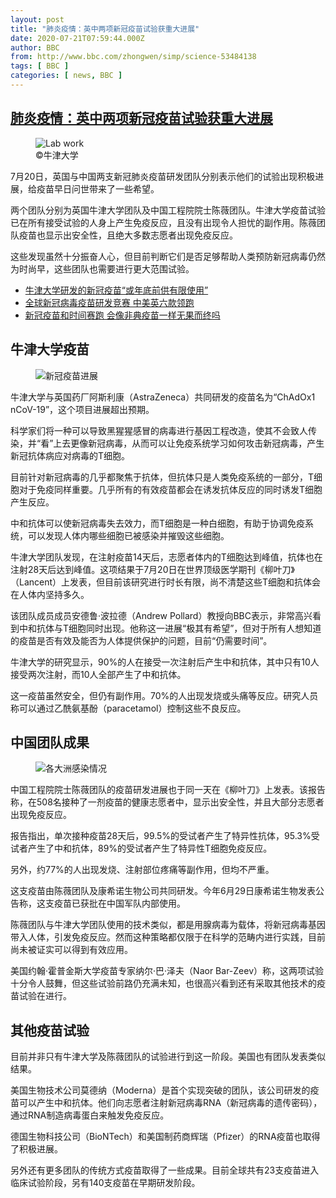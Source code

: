 ```yaml
---
layout: post
title: "肺炎疫情：英中两项新冠疫苗试验获重大进展"
date: 2020-07-21T07:59:44.000Z
author: BBC
from: http://www.bbc.com/zhongwen/simp/science-53484138
tags: [ BBC ]
categories: [ news, BBC ]
---
```

<!--1595318384000-->
[肺炎疫情：英中两项新冠疫苗试验获重大进展](http://www.bbc.com/zhongwen/simp/science-53484138)
------

<div>
<figure><img alt="Lab work" src="https://ichef.bbci.co.uk/news/600/cpsprodpb/B725/production/_113558864_fe85f464-e4d4-4b27-b5e7-6dc0cfa2abc2.jpg" referrerpolicy="no-referrer"><br><figcaption> ©牛津大学</figcaption></figure><p class="story-body__introduction">7月20日，英国与中国两支新冠肺炎疫苗研发团队分别表示他们的试验出现积极进展，给疫苗早日问世带来了一些希望。</p><p>两个团队分别为英国牛津大学团队及中国工程院院士陈薇团队。牛津大学疫苗试验已在所有接受试验的人身上产生免疫反应，且没有出现令人担忧的副作用。陈薇团队疫苗也显示出安全性，且绝大多数志愿者出现免疫反应。</p><p>这些发现虽然十分振奋人心，但目前判断它们是否足够帮助人类预防新冠病毒仍然为时尚早，这些团队也需要进行更大范围试验。</p><ul class="story-body__unordered-list"><li class="story-body__list-item"><a href="http://www.bbc.com/zhongwen/simp/science-52497789" class="story-body__link">牛津大学研发的新冠疫苗“或年底前供有限使用”</a></li><li class="story-body__list-item"><a href="http://www.bbc.com/zhongwen/simp/science-52545310" class="story-body__link">全球新冠病毒疫苗研发竞赛 中美英六款领跑</a></li><li class="story-body__list-item"><a href="http://www.bbc.com/zhongwen/simp/science-51455386" class="story-body__link">新冠疫苗和时间赛跑 会像非典疫苗一样无果而终吗</a></li></ul><h2 class="story-body__crosshead">牛津大学疫苗</h2><figure><img alt="新冠疫苗进展" src="https://ichef.bbci.co.uk/news/600/cpsprodpb/14F7D/production/_113558858_vaccines_development_640_chinese-nc.png" referrerpolicy="no-referrer"><br><figcaption></figcaption></figure><p>牛津大学与英国药厂阿斯利康（AstraZeneca）共同研发的疫苗名为“ChAdOx1 nCoV-19”，这个项目进展超出预期。</p><p>科学家们将一种可以导致黑猩猩感冒的病毒进行基因工程改造，使其不会致人传染，并“看”上去更像新冠病毒，从而可以让免疫系统学习如何攻击新冠病毒，产生新冠抗体病应对病毒的T细胞。</p><p>目前针对新冠病毒的几乎都聚焦于抗体，但抗体只是人类免疫系统的一部分，T细胞对于免疫同样重要。几乎所有的有效疫苗都会在诱发抗体反应的同时诱发T细胞产生反应。</p><p>中和抗体可以使新冠病毒失去效力，而T细胞是一种白细胞，有助于协调免疫系统，可以发现人体内哪些细胞已被感染并摧毁这些细胞。</p><p>牛津大学团队发现，在注射疫苗14天后，志愿者体内的T细胞达到峰值，抗体也在注射28天后达到峰值。这项结果于7月20日在世界顶级医学期刊《柳叶刀》（Lancent）上发表，但目前该研究进行时长有限，尚不清楚这些T细胞和抗体会在人体内坚持多久。</p><p>该团队成员成员安德鲁·波拉德（Andrew Pollard）教授向BBC表示，非常高兴看到中和抗体与T细胞同时出现。他称这一进展“极其有希望”，但对于所有人想知道的疫苗是否有效及能否为人体提供保护的问题，目前“仍需要时间”。</p><p>牛津大学的研究显示，90%的人在接受一次注射后产生中和抗体，其中只有10人接受两次注射，而10人全部产生了中和抗体。</p><p>这一疫苗虽然安全，但仍有副作用。70%的人出现发烧或头痛等反应。研究人员称可以通过乙酰氨基酚（paracetamol）控制这些不良反应。</p><h2 class="story-body__crosshead">中国团队成果</h2><figure><img alt="各大洲感染情况" src="https://ichef.bbci.co.uk/news/600/cpsprodpb/1286D/production/_113558857_ecdc.timeseries.continents.cases.plot_chinese-nc.png" referrerpolicy="no-referrer"><br><figcaption></figcaption></figure><p>中国工程院院士陈薇团队的疫苗研发进展也于同一天在《柳叶刀》上发表。该报告称，在508名接种了一剂疫苗的健康志愿者中，显示出安全性，并且大部分志愿者出现免疫反应。</p><p>报告指出，单次接种疫苗28天后，99.5%的受试者产生了特异性抗体，95.3%受试者产生了中和抗体，89%的受试者产生了特异性T细胞免疫反应。</p><p>另外，约77%的人出现发烧、注射部位疼痛等副作用，但均不严重。</p><p>这支疫苗由陈薇团队及康希诺生物公司共同研发。今年6月29日康希诺生物发表公告称，这支疫苗已获批在中国军队内部使用。</p><p>陈薇团队与牛津大学团队使用的技术类似，都是用腺病毒为载体，将新冠病毒基因带入人体，引发免疫反应。然而这种策略都仅限于在科学的范畴内进行实践，目前尚未被证实可以得到有效应用。</p><p>美国约翰·霍普金斯大学疫苗专家纳尔·巴·泽夫（Naor Bar-Zeev）称，这两项试验十分令人鼓舞，但这些试验前路仍充满未知，也很高兴看到还有采取其他技术的疫苗试验在进行。</p><h2 class="story-body__crosshead">其他疫苗试验</h2><p>目前并非只有牛津大学及陈薇团队的试验进行到这一阶段。美国也有团队发表类似结果。</p><p>美国生物技术公司莫德纳（Moderna）是首个实现突破的团队，该公司研发的疫苗可以产生中和抗体。他们向志愿者注射新冠病毒RNA（新冠病毒的遗传密码），通过RNA制造病毒蛋白来触发免疫反应。</p><p>德国生物科技公司（BioNTech）和美国制药商辉瑞（Pfizer）的RNA疫苗也取得了积极进展。</p><p>另外还有更多团队的传统方式疫苗取得了一些成果。目前全球共有23支疫苗进入临床试验阶段，另有140支疫苗在早期研发阶段。</p>
</div>

